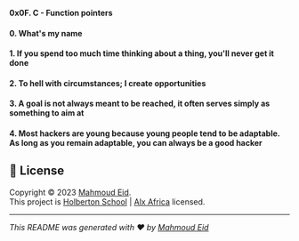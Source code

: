 __0x0F. C - Function pointers__

#### 0. What's my name
#### 1. If you spend too much time thinking about a thing, you'll never get it done
#### 2. To hell with circumstances; I create opportunities
#### 3. A goal is not always meant to be reached, it often serves simply as something to aim at
#### 4. Most hackers are young because young people tend to be adaptable. As long as you remain adaptable, you can always be a good hacker



## 📝 License

Copyright © 2023 [Mahmoud Eid](https://github.com/Mado007).<br />
This project is [Holberton School](https://github.com/holbertonschool) | [Alx Africa](https://www.alxafrica.com/)  licensed.

---

_This README was generated with ❤️ by [Mahmoud Eid](https://github.com/Mado007)_
